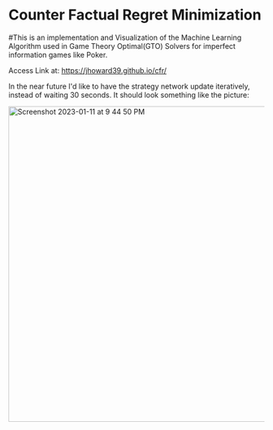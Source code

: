 # Counter Factual Regret Minimization 

#This is an implementation and Visualization of the Machine Learning Algorithm used in Game Theory Optimal(GTO) Solvers for imperfect information games like Poker.

Access Link at: https://jhoward39.github.io/cfr/

In the near future I'd like to have the strategy network update iteratively, instead of waiting 30 seconds.
It should look something like the picture:


<img width="621" alt="Screenshot 2023-01-11 at 9 44 50 PM" src="https://user-images.githubusercontent.com/70383367/211963587-e47f07ac-2130-4335-987f-0a485f3beec5.png">
